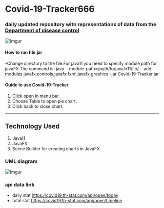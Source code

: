 # Covid-19-Tracker666

### daily updated repository with representations of data from the [Department of disease control](https://covid19.th-stat.com)
![Imgur](https://imgur.com/psfWwmy.png)
#### How to run file.jar
-Change directory to the file.For java11 you need to specify module path for javaFX The command is:  java --module-path=/path/to/javafx11/lib/ --add-modules javafx.controls,javafx.fxml,javafx.graphics -jar Covid-19-Tracker.jar

#### Guide to use Covid-19-Tracker
1. Click open in menu bar.
2. Choose Table to open pie chart.
3. Click back to close chart.

------
## Technology Used
1. Java11 
2. JavaFX
2. Scene Builder for creating charts in JavaFX.

### UML diagram

![Imgur](https://i.imgur.com/vXd81aJ.png)


### api data link
- daily stat https://covid19.th-stat.com/api/open/today 
- total stat https://covid19.th-stat.com/api/open/timeline
  
 

